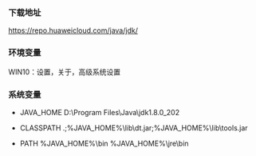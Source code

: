 ### 下载地址
https://repo.huaweicloud.com/java/jdk/


### 环境变量
WIN10：设置，关于，高级系统设置

### 系统变量
- JAVA_HOME
D:\Program Files\Java\jdk1.8.0_202

- CLASSPATH
.;%JAVA_HOME%\lib\dt.jar;%JAVA_HOME%\lib\tools.jar

- PATH
%JAVA_HOME%\bin
%JAVA_HOME%\jre\bin
